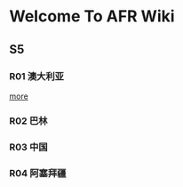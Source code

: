 # Welcome To AFR Wiki

## S5

### R01 澳大利亚

[more](https://github.com/hotjump/AFR/wiki/S5_R01)

### R02 巴林

### R03 中国

### R04 阿塞拜疆

